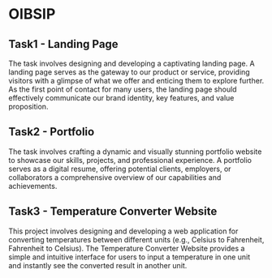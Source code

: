 # OIBSIP

## Task1 - Landing Page
The task involves designing and developing a captivating landing page. A landing page serves as the gateway to our product or service, providing visitors with a glimpse of what we offer and enticing them to explore further. As the first point of contact for many users, the landing page should effectively communicate our brand identity, key features, and value proposition.

## Task2 - Portfolio
The task involves crafting a dynamic and visually stunning portfolio website to showcase our skills, projects, and professional experience. A portfolio serves as a digital resume, offering potential clients, employers, or collaborators a comprehensive overview of our capabilities and achievements.

## Task3 - Temperature Converter Website
This project involves designing and developing a web application for converting temperatures between different units (e.g., Celsius to Fahrenheit, Fahrenheit to Celsius). The Temperature Converter Website provides a simple and intuitive interface for users to input a temperature in one unit and instantly see the converted result in another unit.